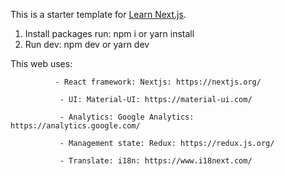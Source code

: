 This is a starter template for [Learn Next.js](https://nextjs.org/learn).
1. Install packages run: npm i or yarn install
2. Run dev: npm dev or yarn dev

This web uses: 
              
              - React framework: Nextjs: https://nextjs.org/
               
               - UI: Material-UI: https://material-ui.com/
               
               - Analytics: Google Analytics: https://analytics.google.com/
               
               - Management state: Redux: https://redux.js.org/
               
               - Translate: i18n: https://www.i18next.com/
